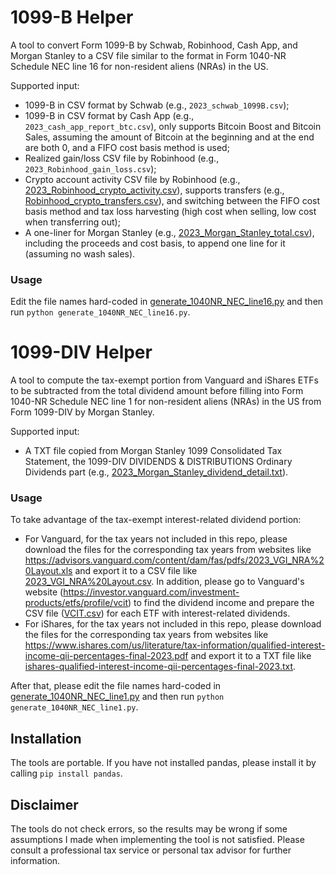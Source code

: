 # 1099-B Helper
A tool to convert Form 1099-B by Schwab, Robinhood, Cash App, and Morgan Stanley to a CSV file similar to the format in Form 1040-NR Schedule NEC line 16 for non-resident aliens (NRAs) in the US.

Supported input:
- 1099-B in CSV format by Schwab (e.g., `2023_schwab_1099B.csv`);
- 1099-B in CSV format by Cash App (e.g., `2023_cash_app_report_btc.csv`), only supports Bitcoin Boost and Bitcoin Sales, assuming the amount of Bitcoin at the beginning and at the end are both 0, and a FIFO cost basis method is used;
- Realized gain/loss CSV file by Robinhood (e.g., `2023_Robinhood_gain_loss.csv`);
- Crypto account activity CSV file by Robinhood (e.g., [2023_Robinhood_crypto_activity.csv](examples/2023_Robinhood_crypto_activity.csv)), supports transfers (e.g., [Robinhood_crypto_transfers.csv](examples/Robinhood_crypto_transfers.csv)), and switching between the FIFO cost basis method and tax loss harvesting (high cost when selling, low cost when transferring out);
- A one-liner for Morgan Stanley (e.g., [2023_Morgan_Stanley_total.csv](examples/2023_Morgan_Stanley_total.csv)), including the proceeds and cost basis, to append one line for it (assuming no wash sales).

### Usage
Edit the file names hard-coded in [generate_1040NR_NEC_line16.py](generate_1040NR_NEC_line16.py) and then run `python generate_1040NR_NEC_line16.py`.

# 1099-DIV Helper
A tool to compute the tax-exempt portion from Vanguard and iShares ETFs to be subtracted from the total dividend amount before filling into Form 1040-NR Schedule NEC line 1 for non-resident aliens (NRAs) in the US from Form 1099-DIV by Morgan Stanley.

Supported input:
- A TXT file copied from Morgan Stanley 1099 Consolidated Tax Statement, the 1099-DIV DIVIDENDS & DISTRIBUTIONS Ordinary Dividends part (e.g., [2023_Morgan_Stanley_dividend_detail.txt](examples/2023_Morgan_Stanley_dividend_detail.txt)).

### Usage
To take advantage of the tax-exempt interest-related dividend portion:
- For Vanguard, for the tax years not included in this repo, please download the files for the corresponding tax years from websites like https://advisors.vanguard.com/content/dam/fas/pdfs/2023_VGI_NRA%20Layout.xls and export it to a CSV file like [2023_VGI_NRA%20Layout.csv](dividend/2023/2023_VGI_NRA%20Layout.csv). 
In addition, please go to Vanguard's website (https://investor.vanguard.com/investment-products/etfs/profile/vcit) to find the dividend income and prepare the CSV file ([VCIT.csv](dividend/vanguard/VCIT.csv)) for each ETF with interest-related dividends.
- For iShares, for the tax years not included in this repo, please download the files for the corresponding tax years from websites like https://www.ishares.com/us/literature/tax-information/qualified-interest-income-qii-percentages-final-2023.pdf and export it to a TXT file like [ishares-qualified-interest-income-qii-percentages-final-2023.txt](dividend/2023/ishares-qualified-interest-income-qii-percentages-final-2023.txt).

After that, please edit the file names hard-coded in [generate_1040NR_NEC_line1.py](generate_1040NR_NEC_line1.py) and then run `python generate_1040NR_NEC_line1.py`.

## Installation
The tools are portable. If you have not installed pandas, please install it by calling `pip install pandas`.

## Disclaimer
The tools do not check errors, so the results may be wrong if some assumptions I made when implementing the tool is not satisfied.
Please consult a professional tax service or personal tax advisor for further information.

